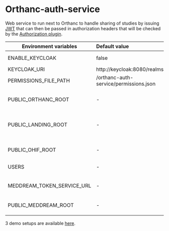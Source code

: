 <!--
SPDX-FileCopyrightText: 2022 - 2024 Orthanc Team SRL <info@orthanc.team>

SPDX-License-Identifier: CC0-1.0
-->

# Orthanc-auth-service

Web service to run next to Orthanc to handle sharing of studies by issuing [JWT](https://jwt.io/) that can then be passed
in authorization headers that will be checked by the [Authorization plugin](https://book.orthanc-server.com/plugins/authorization.html).

| Environment variables       | Default value                          | Description                                                                                                                                                         |
|-----------------------------|:---------------------------------------|:--------------------------------------------------------------------------------------------------------------------------------------------------------------------|
| ENABLE_KEYCLOAK             | false                                  | Connects the auth-service to keycloak to handle users                                                                                                               |
| KEYCLOAK_URI                | http://keycloak:8080/realms/orthanc/   | The URI of the realm to use.                                                                                                                                        |
| PERMISSIONS_FILE_PATH       | /orthanc-auth-service/permissions.json | Path to a file containing the mapping between keycloak roles and permissions.                                                                                       |
|                             |                                        |                                                                                                                                                                     |
| PUBLIC_ORTHANC_ROOT         | -                                      | The public root URL to Orthanc when using links to access resources. e.g: `http://localhost/orthanc/`                                                               |
| PUBLIC_LANDING_ROOT         | -                                      | The landing page URL for links.  This page will check the token validity and redirect to e.g. a viewer.  e.g.: `http://localhost/orthanc/ui/app/token-landing.html` |
| PUBLIC_OHIF_ROOT            | -                                      | The public root URL to OHIF when using links to access resources. e.g: `https://ohif.my.site/`                                                                      |
| USERS                       | -                                      | Define a list of user/pwd that can access this webservice.                                                                                                          |
|                             |                                        |                                                                                                                                                                     |
| MEDDREAM_TOKEN_SERVICE_URL  | -                                      | The URL to the MedDream token service. e.g `http://meddream-token-service:8088/v3/generate`                                                                         |
| PUBLIC_MEDDREAM_ROOT        | -                                      | The public root URL to access the MedDream viewer. e.g `http://localhost/meddream/`                                                                                 |

3 demo setups are available [here](https://github.com/orthanc-team/orthanc-auth-service/tree/main/minimal-setup).
